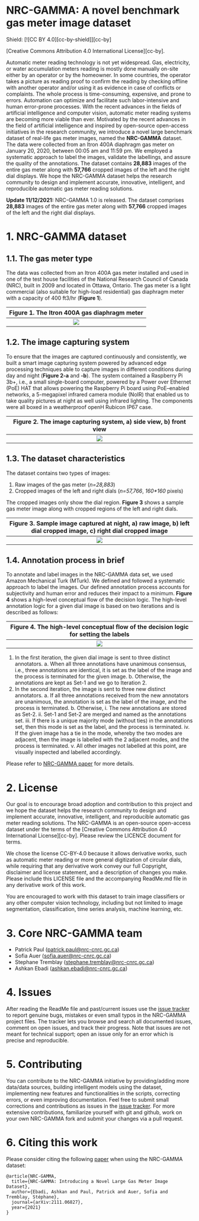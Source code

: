 # NRC-GAMMA: A novel benchmark gas meter image dataset

Shield: [![CC BY 4.0][cc-by-shield]][cc-by]

[Creative Commons Attribution 4.0 International License][cc-by].

Automatic meter reading technology is not yet widespread. Gas, electricity, or water accumulation meters reading is mostly done manually on-site either by an operator or by the
 homeowner. In some countries, the operator takes a picture as reading proof to confirm the reading by checking offline with another operator and/or using it as evidence in case
 of conflicts or complaints. The whole process is time-consuming, expensive, and prone to errors. Automation can optimize and facilitate such labor-intensive and human error-prone
 processes. With the recent advances in the fields of artificial intelligence and computer vision, automatic meter reading systems are becoming more viable than ever. Motivated by 
 the recent advances in the field of artificial intelligence and inspired by open-source open-access initiatives in the research community, we introduce a novel large benchmark 
 dataset of real-life gas meter images, named the __NRC-GAMMA__ dataset. The data were collected from an Itron 400A diaphragm gas meter on January 20, 2020, between 00:05 am and
 11:59 pm. We employed a systematic approach to label the images, validate the labellings, and assure the quality of the annotations. The dataset contains __28,883__ images of the
 entire gas meter along with __57,766__ cropped images of the left and the right dial displays. We hope the NRC-GAMMA dataset helps the research community to design and implement 
 accurate, innovative, intelligent, and reproducible automatic gas meter reading solutions.



**Update 11/12/2021:** NRC-GAMMA 1.0 is released. The dataset comprises __28,883__ images of the entire gas meter along with __57,766__ cropped images of the left and the right
 dial displays.


# 1. NRC-GAMMA dataset

## 1.1. The gas meter type
The data was collected from an Itron 400A gas meter installed and used in one of the test house facilities of the National Research Council of Canada (NRC), built in 2009 and 
located in Ottawa, Ontario. The gas meter is a light commercial (also suitable for high-load residential) gas diaphragm meter with a capacity of 400 ft3/hr (__Figure 1__). 

|__Figure 1.__ The Itron 400A gas diaphragm meter|
|:------------------------:|
|![](figure/gas_meter.png)|

## 1.2. The image capturing system
To ensure that the images are captured continuously and consistently, we built a smart image capturing system powered by advanced edge processing techniques able to capture images
 in different conditions during day and night (__Figure 2-a__ and __-b__). The system contained a Raspberry Pi 3b+, i.e., a small single-board computer, powered by a Power over 
 Ethernet (PoE) HAT that allows powering the Raspberry Pi board using PoE–enabled networks, a 5-megapixel infrared camera module (NoIR) that enabled us to take quality pictures 
 at night as well using infrared lighting. The components were all boxed in a weatherproof openH Rubicon IP67 case. 

|__Figure 2.__ The image capturing system, a) side view, b) front view|
|:------------------------:|
|![](figure/image_capturing_sys.png)|

## 1.3. The dataset characteristics
The dataset contains two types of images:
 
1. Raw images of the gas meter (*n=28,883*)
2. Cropped images of the left and right dials (*n=57,766*, *160\*160* pixels)

The cropped images only show the dial region. **Figure 3** shows a sample gas meter image along with cropped regions of the left and right dials.

|__Figure 3.__ Sample image captured at night, a) raw image, b) left dial cropped image, c) right dial cropped image|
|:------------------------:|
|![](figure/sample_image.png)|

## 1.4. Annotation process in brief
To annotate and label images in the NRC-GAMMA data set, we used Amazon Mechanical Turk (MTurk). We defined and followed a systematic approach to label the images. Our defined 
annotation process accounts for subjectivity and human error and reduces their impact to a minimum. **Figure 4** shows a high-level conceptual flow of the decision logic. 
The high-level annotation logic for a given dial image is based on two iterations and is described as follows:

|__Figure 4.__ The high-level conceptual flow of the decision logic for setting the labels|
|:------------------------:|
|![](figure/high_level_flow.png)|

1.	In the first iteration, the given dial image is sent to three distinct annotators. 
	a.	When all three annotations have unanimous consensus, i.e., three annotations are identical, it is set as the label of the image and the process is terminated for the
	given image.
	b.	Otherwise, the annotations are kept as Set-1 and we go to Iteration 2.
2.	In the second iteration, the image is sent to three new distinct annotators.
	a.	If all three annotations received from the new annotators are unanimous, the annotation is set as the label of the image, and the process is terminated.
	b.	Otherwise,
		i.	The new annotations are stored as Set-2.
		ii.	Set-1 and Set-2 are merged and named as the annotations set.
		iii. If there is a unique majority mode (without ties) in the annotations set, then this mode is set as the label, and the process is terminated.
		iv.	If the given image has a tie in the mode, whereby the two modes are adjacent, then the image is labelled with the 2 adjacent modes, and the process is terminated.
	v.	All other images not labelled at this point, are visually inspected and labelled accordingly.

Please refer to [NRC-GAMMA paper](https://arxiv.org/pdf/2111.06827) for more details.


# 2. License 
Our goal is to encourage broad adoption and contribution to this project and we hope the dataset helps the research community to design and implement accurate, innovative, intelligent, and reproducible automatic gas meter reading solutions. The NRC-GAMMA is an open-source open-access dataset under the terms of the [Creative Commons Attribution 4.0 International License][cc-by]. Please review the LICENCE document for terms. 

We chose the license CC-BY-4.0 because it allows derivative works, such as
automatic meter reading or more general digitization of circular dials, while
requiring that any derivative work convey our full Copyright, disclaimer and
license statement, and a description of changes you make. Please include this
LICENSE file and the accompanying ReadMe.md file in any derivative work of this
work.

You are encouraged to work with this dataset to train image classifiers or any
other computer vision technology, including but not limited to image segmentation, 
classification, time series analysis, machine learning, etc.

# 3. Core NRC-GAMMA team
* Patrick Paul (patrick.paul@nrc-cnrc.gc.ca)
* Sofia Auer (sofia.auer@nrc-cnrc.gc.ca)
* Stephane Tremblay (stephane.tremblay@nrc-cnrc.gc.ca)
* Ashkan Ebadi (ashkan.ebadi@nrc-cnrc.gc.ca)


# 4. Issues
After reading the ReadMe file and past/current issues use the [issue tracker](https://github.com/nrc-cnrc/NRC-GAMMA/issues) to report genuine bugs,
 mistakes or even small typos in the NRC-GAMMA project files. The tracker lets you browse and search all documented issues, comment on open issues, and track their progress. 
 Note that issues are not meant for technical support; open an issue only for an error which is precise and reproducible.


# 5. Contributing
You can contribute to the NRC-GAMMA initiative by providing/adding more data/data sources, building intelligent models using the dataset, implementing new features and
 functionalities in the scripts, correcting errors, or even improving documentation. Feel free to submit small corrections and contributions as issues in the
 [issue tracker](https://github.com/nrc-cnrc/NRC-GAMMA/issues). For more extensive contributions, familiarize yourself with git and github, work 
 on your own NRC-GAMMA fork and submit your changes via a pull request.


# 6. Citing this work
Please consider citing the following [paper](https://arxiv.org/pdf/2111.06827) when using the NRC-GAMMA dataset:

```
@article{NRC-GAMMA,
  title={NRC-GAMMA: Introducing a Novel Large Gas Meter Image Dataset},
  author={Ebadi, Ashkan and Paul, Patrick and Auer, Sofia and Tremblay, Stéphane},
  journal={arXiv:2111.06827},
  year={2021}
}
```	
